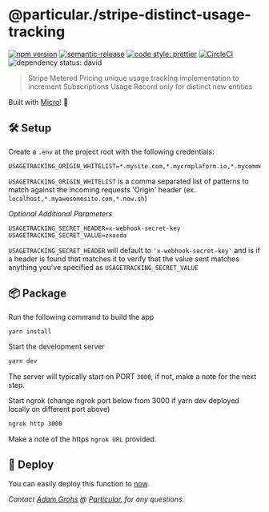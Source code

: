 # @particular./stripe-distinct-usage-tracking

[![npm version](https://img.shields.io/npm/v/@particular./stripe-distinct-usage-tracking.svg)](https://www.npmjs.com/package/@particular./stripe-distinct-usage-tracking) [![semantic-release](https://img.shields.io/badge/%20%20%F0%9F%93%A6%F0%9F%9A%80-semantic--release-e10079.svg)](https://github.com/semantic-release/semantic-release) [![code style: prettier](https://img.shields.io/badge/code_style-prettier-ff69b4.svg)](https://github.com/prettier/prettier) [![CircleCI](https://img.shields.io/circleci/project/github/uniquelyparticular/stripe-distinct-usage-tracking.svg?label=circleci)](https://circleci.com/gh/uniquelyparticular/stripe-distinct-usage-tracking) ![dependency status: david](https://img.shields.io/david/uniquelyparticular/stripe-distinct-usage-tracking.svg)

> Stripe Metered Pricing unique usage tracking implementation to increment Subscriptions Usage Record only for distinct new entities

Built with [Micro](https://github.com/zeit/micro)! 🤩

## 🛠 Setup

Create a `.env` at the project root with the following credentials:

```dosini
USAGETRACKING_ORIGIN_WHITELIST=*.mysite.com,*.mycrmplaform.io,*.mycommerceplaform.com,*.now.sh
```

`USAGETRACKING_ORIGIN_WHITELIST` is a comma separated list of patterns to match against the incoming requests 'Origin' header (ex. `localhost,*.myawesomesite.com,*.now.sh`)

_Optional Additional Parameters_

```dosini
USAGETRACKING_SECRET_HEADER=x-webhook-secret-key
USAGETRACKING_SECRET_VALUE=zxasda
```

`USAGETRACKING_SECRET_HEADER` will default to `'x-webhook-secret-key'` and is if a header is found that matches it to verify that the value sent matches anything you've specified as `USAGETRACKING_SECRET_VALUE`

## 📦 Package

Run the following command to build the app

```bash
yarn install
```

Start the development server

```bash
yarn dev
```

The server will typically start on PORT `3000`, if not, make a note for the next step.

Start ngrok (change ngrok port below from 3000 if yarn dev deployed locally on different port above)

```bash
ngrok http 3000
```

Make a note of the https `ngrok URL` provided.

## 🚀 Deploy

You can easily deploy this function to [now](https://now.sh).

_Contact [Adam Grohs](https://www.linkedin.com/in/adamgrohs/) @ [Particular.](https://uniquelyparticular.com) for any questions._

